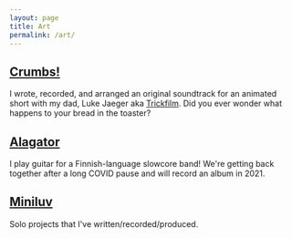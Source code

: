```yaml
---
layout: page
title: Art
permalink: /art/
---
```


## [Crumbs!](https://vimeo.com/552521675)

I wrote, recorded, and arranged an original soundtrack for an animated short with my dad, Luke Jaeger aka [Trickfilm](https://trickfilm.github.io/index.html). Did you ever wonder what happens to your bread in the toaster?

## [Alagator](https://alagator.bandcamp.com)

I play guitar for a Finnish-language slowcore band! We're getting back together after a long COVID pause and will record an album in 2021.

## [Miniluv](https://soundcloud.com/miniluvmusic)

Solo projects that I've written/recorded/produced.

